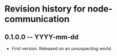 # Revision history for node-communication

## 0.1.0.0 -- YYYY-mm-dd

* First version. Released on an unsuspecting world.
